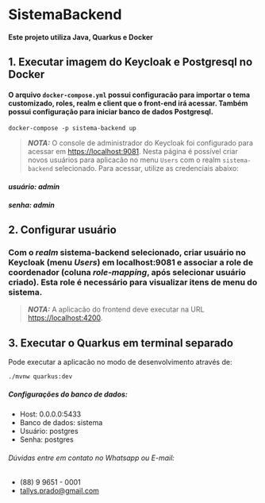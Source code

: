 # SistemaBackend
#### Este projeto utiliza Java, Quarkus e Docker
## 1. Executar imagem do Keycloak e Postgresql no Docker
#### O arquivo `docker-compose.yml` possui configuracão para importar o tema customizado, roles, realm e client que o front-end irá acessar. Também possui configuração para iniciar banco de dados Postgresql.
```shell script
docker-compose -p sistema-backend up
```
> **_NOTA:_**  O console de administrador do Keycloak foi configurado para acessar em <https://localhost:9081>. Nesta 
> página é possível criar novos usuários para aplicacão no menu `Users` com o realm `sistema-backend` selecionado.
> Para acessar, utilize as credenciais abaixo:
#### **_usuário: admin_**
#### **_senha: admin_**

## 2. Configurar usuário
### Com o _realm_ sistema-backend selecionado, criar usuário no Keycloak (menu _Users_) em localhost:9081 e associar a role de coordenador (coluna _role-mapping_, após selecionar usuário criado). Esta role é necessário para visualizar itens de menu do sistema.

> **_NOTA:_**  A aplicacão do frontend deve executar na URL <https://localhost:4200>.

## 3. Executar o Quarkus em terminal separado
Pode executar a aplicacão no modo de desenvolvimento através de:

```shell script
./mvnw quarkus:dev
```

##### Configurações do banco de dados:
- Host: 0.0.0.0:5433
- Banco de dados: sistema
- Usuário: postgres
- Senha: postgres


###### Dúvidas entre em contato no Whatsapp ou E-mail:
- (88) 9 9651 - 0001
- tallys.prado@gmail.com
